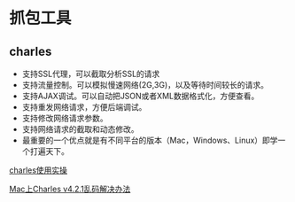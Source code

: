 # 抓包工具

## charles

* 支持SSL代理，可以截取分析SSL的请求
* 支持流量控制。可以模拟慢速网络(2G,3G)，以及等待时间较长的请求。
* 支持AJAX调试。可以自动把JSON或者XML数据格式化，方便查看。
* 支持重发网络请求，方便后端调试。
* 支持修改网络请求参数。
* 支持网络请求的截取和动态修改。
* 最重要的一个优点就是有不同平台的版本（Mac，Windows、Linux）即学一个打遍天下。

[charles使用实操](https://github.com/ningyu1/site/blob/master/content/post/84-charles.md)

[Mac上Charles v4.2.1乱码解决办法](https://blog.csdn.net/ianly123/article/details/80401810)